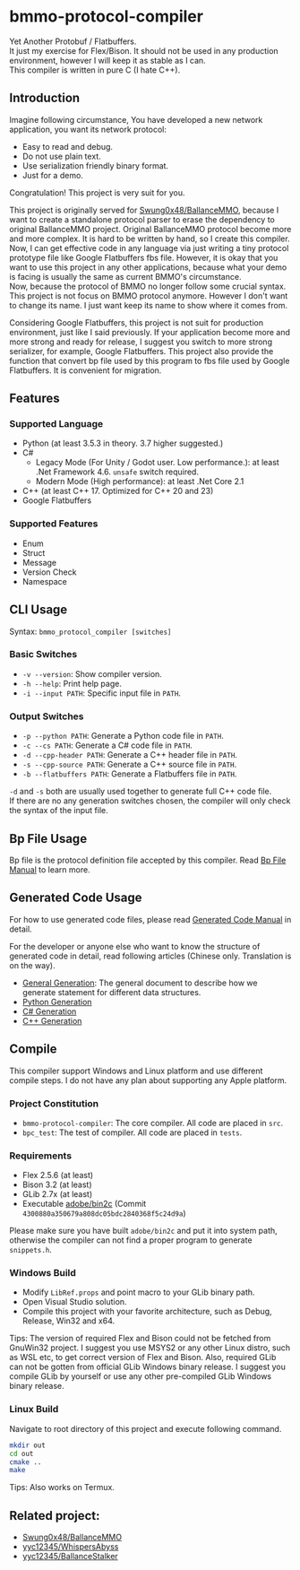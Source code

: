 # bmmo-protocol-compiler

Yet Another Protobuf / Flatbuffers.  
It just my exercise for Flex/Bison. It should not be used in any production environment, however I will keep it as stable as I can.  
This compiler is written in pure C (I hate C++).

## Introduction

Imagine following circumstance, You have developed a new network application, you want its network protocol:

* Easy to read and debug.
* Do not use plain text.
* Use serialization friendly binary format.
* Just for a demo.

Congratulation! This project is very suit for you.

This project is originally served for [Swung0x48/BallanceMMO](https://github.com/Swung0x48/BallanceMMO), because I want to create a standalone protocol parser to erase the dependency to original BallanceMMO project. Original BallanceMMO protocol become more and more complex. It is hard to be written by hand, so I create this compiler. Now, I can get effective code in any language via just writing a tiny protocol prototype file like Google Flatbuffers fbs file. However, it is okay that you want to use this project in any other applications, because what your demo is facing is usually the same as current BMMO's circumstance.  
Now, because the protocol of BMMO no longer follow some crucial syntax. This project is not focus on BMMO protocol anymore. However I don't want to change its name. I just want keep its name to show where it comes from.

Considering Google Flatbuffers, this project is not suit for production environment, just like I said previously. If your application become more and more strong and ready for release, I suggest you switch to more strong serializer, for example, Google Flatbuffers. This project also provide the function that convert bp file used by this program to fbs file used by Google Flatbuffers. It is convenient for migration.

## Features

### Supported Language

* Python (at least 3.5.3 in theory. 3.7 higher suggested.)
* C\#
  - Legacy Mode (For Unity / Godot user. Low performance.): at least .Net Framework 4.6. `unsafe` switch required.
  - Modern Mode (High performance): at least .Net Core 2.1
* C++ (at least C++ 17. Optimized for C++ 20 and 23)
* Google Flatbuffers

### Supported Features

* Enum
* Struct
* Message
* Version Check
* Namespace

## CLI Usage

Syntax: `bmmo_protocol_compiler [switches]`

### Basic Switches

* `-v --version`: Show compiler version.
* `-h --help`: Print help page.
* `-i --input PATH`: Specific input file in `PATH`.

### Output Switches

* `-p --python PATH`: Generate a Python code file in `PATH`.
* `-c --cs PATH`: Generate a C\# code file in `PATH`.
* `-d --cpp-header PATH`: Generate a C++ header file in `PATH`.
* `-s --cpp-source PATH`: Generate a C++ source file in `PATH`.
* `-b --flatbuffers PATH`: Generate a Flatbuffers file in `PATH`.

`-d` and `-s` both are usually used together to generate full C++ code file.  
If there are no any generation switches chosen, the compiler will only check the syntax of the input file.  

## Bp File Usage

Bp file is the protocol definition file accepted by this compiler. Read [Bp File Manual](docs/BpFile.md) to learn more.

## Generated Code Usage

For how to use generated code files, please read [Generated Code Manual](docs/GenCode.md) in detail.

For the developer or anyone else who want to know the structure of generated code in detail, read following articles (Chinese only. Translation is on the way).

* [General Generation](docs/GenFields_ZH.html): The general document to describe how we generate statement for different data structures.
* [Python Generation](docs/GenPython_ZH.md)
* [C\# Generation](docs/GenCSharp_ZH.md)
* [C++ Generation](docs/GenCpp_ZH.md)

## Compile

This compiler support Windows and Linux platform and use different compile steps. I do not have any plan about supporting any Apple platform.

### Project Constitution

* `bmmo-protocol-compiler`: The core compiler. All code are placed in `src`.
* `bpc_test`: The test of compiler. All code are placed in `tests`.

### Requirements

* Flex 2.5.6 (at least)
* Bison 3.2 (at least)
* GLib 2.7x (at least)
* Executable [adobe/bin2c](https://github.com/adobe/bin2c) (Commit `4300880a350679a808dc05bdc2840368f5c24d9a`)

Please make sure you have built `adobe/bin2c` and put it into system path, otherwise the compiler can not find a proper program to generate `snippets.h`.

### Windows Build

* Modify `LibRef.props` and point macro to your GLib binary path.
* Open Visual Studio solution.
* Compile this project with your favorite architecture, such as Debug, Release, Win32 and x64.

Tips: The version of required Flex and Bison could not be fetched from GnuWin32 project. I suggest you use MSYS2 or any other Linux distro, such as WSL etc, to get correct version of Flex and Bison. Also, required GLib can not be gotten from official GLib Windows binary release. I suggest you compile GLib by yourself or use any other pre-compiled GLib Windows binary release.

### Linux Build

Navigate to root directory of this project and execute following command.

```bash
mkdir out
cd out
cmake ..
make
```

Tips: Also works on Termux.

## Related project:

* [Swung0x48/BallanceMMO](https://github.com/Swung0x48/BallanceMMO)
* [yyc12345/WhispersAbyss](https://github.com/yyc12345/WhispersAbyss)
* [yyc12345/BallanceStalker](https://code.blumia.cn/yyc12345/BallanceStalker)
